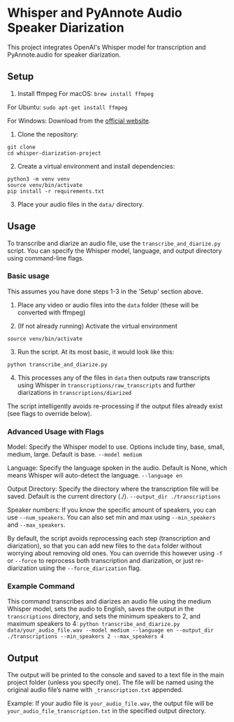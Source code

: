 # Whisper and PyAnnote Audio Speaker Diarization

This project integrates OpenAI's Whisper model for transcription and PyAnnote.audio for speaker diarization.

## Setup

1. Install ffmpeg
For macOS:
`brew install ffmpeg`

For Ubuntu:
`sudo apt-get install ffmpeg`

For Windows:
Download from the [official website](https://ffmpeg.org/download.html).

1. Clone the repository:
```
git clone 
cd whisper-diarization-project
```

2. Create a virtual environment and install dependencies:
```
python3 -m venv venv
source venv/bin/activate
pip install -r requirements.txt
```

3. Place your audio files in the `data/` directory.

## Usage

To transcribe and diarize an audio file, use the `transcribe_and_diarize.py` script. You can specify the Whisper model, language, and output directory using command-line flags.

### Basic usage

This assumes you have done steps 1-3 in the 'Setup' section above.

1. Place any video or audio files into the `data` folder (these will be converted with ffmpeg)

2. (If not already running) Activate the virtual environment

`source venv/bin/activate`

3. Run the script. At its most basic, it would look like this:

`python transcribe_and_diarize.py`

4. This processes any of the files in `data` then outputs raw transcripts using Whisper in `transcriptions/raw_transcripts` and further diarizations in `transcriptions/diarized`

The script intelligently avoids re-processing if the output files already exist (see flags to override below).

### Advanced Usage with Flags

Model: Specify the Whisper model to use. Options include tiny, base, small, medium, large. Default is base.
`--model medium`

Language: Specify the language spoken in the audio. Default is None, which means Whisper will auto-detect the language.
`--language en`

Output Directory: Specify the directory where the transcription file will be saved. Default is the current directory (./).
`--output_dir ./transcriptions`

Speaker numbers: If you know the specific amount of speakers, you can use `--num_speakers`. You can also set min and max using `--min_speakers` and `--max_speakers`.

By default, the script avoids reprocessing each step (transcription and diarization), so that you can add new files to the `data` folder without worrying about removing old ones. You can override this however using `-f` or `--force` to reprocess both transcription and diarization, or just re-diarization using the `--force_diarization` flag.

### Example Command

This command transcribes and diarizes an audio file using the medium Whisper model, sets the audio to English, saves the output in the `transcriptions` directory, and sets the minimum speakers to 2, and maximum speakers to 4:
`python transcribe_and_diarize.py data/your_audio_file.wav --model medium --language en --output_dir ./transcriptions --min_speakers 2 --max_speakers 4`

## Output

The output will be printed to the console and saved to a text file in the main project folder (unless you specify one). The file will be named using the original audio file’s name with `_transcription.txt` appended.

Example:
If your audio file is `your_audio_file.wav`, the output file will be `your_audio_file_transcription.txt` in the specified output directory.